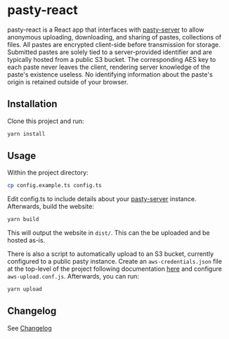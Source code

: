 pasty-react
====================
pasty-react is a React app that interfaces with [pasty-server](https://github.com/brhoades/pasty-server)
to allow anonymous uploading, downloading, and sharing of pastes, collections of files.
All pastes are encrypted client-side before transmission for storage. Submitted
pastes are solely tied to a server-provided identifier and are typically hosted from a public
S3 bucket. The corresponding AES key to each paste never leaves the client, rendering
server knowledge of the paste's existence useless. No identifying information about the
paste's origin is retained outside of your browser.

Installation
-----------
Clone this project and run:

```bash
yarn install
```

Usage
-----
Within the project directory:

```bash
cp config.example.ts config.ts
```

Edit config.ts to include details about your [pasty-server](https://github.com/brhoades/pasty-server)
instance. Afterwards, build the website:

```bash
yarn build
```

This will output the website in `dist/`. This can the be uploaded and be hosted as-is.

There is also a script to automatically upload to an S3 bucket, currently configured to a
public pasty instance. Create an `aws-credentials.json` file at the top-level of the project
following documentation [here](https://docs.aws.amazon.com/sdk-for-javascript/v2/developer-guide/loading-node-credentials-json-file.html)
and configure `aws-upload.conf.js`. Afterwards, you can run:

```bash
yarn upload
```

Changelog
-----------
See [Changelog](CHANGELOG.md)

